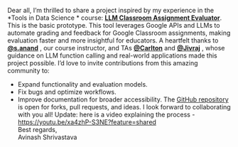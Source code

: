 Dear all,
I’m thrilled to share a project inspired by my experience in the *Tools in
Data Science * course: [**LLM Classroom Assignment
Evaluator**](https://github.com/AvinashShrivastav/LLM_Assignment_Evaluator_GoogleClassroom).
This is the basic prototype.
This tool leverages Google APIs and LLMs to automate grading and feedback for
Google Classroom assignments, making evaluation faster and more insightful for
educators.
A heartfelt thanks to **[@s.anand](/u/s.anand)** , our course instructor, and
TAs **[@Carlton](/u/carlton)** and **[@Jivraj](/u/jivraj)** , whose guidance
on LLM function calling and real-world applications made this project
possible.
I’d love to invite contributions from this amazing community to:
  * Expand functionality and evaluation models.
  * Fix bugs and optimize workflows.
  * Improve documentation for broader accessibility.
The [GitHub
repository](https://github.com/AvinashShrivastav/LLM_Assignment_Evaluator_GoogleClassroom)
is open for forks, pull requests, and ideas. I look forward to collaborating
with you all!
Update: here is a video explaining the process -
<https://youtu.be/xa4zhP-S3NE?feature=shared>  
Best regards,  
Avinash Shrivastava